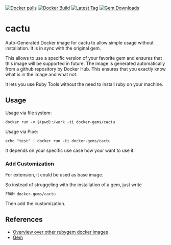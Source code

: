 [![Docker pulls](https://img.shields.io/docker/pulls/rubygem/cactu.svg)](https://hub.docker.com/r/rubygem/cactu/)
[![Docker Build](https://img.shields.io/docker/automated/rubygem/cactu.svg)](https://hub.docker.com/r/rubygem/cactu/)
[![Latest Tag](https://img.shields.io/github/tag/docker-rubygem/cactu.svg)](https://hub.docker.com/r/rubygem/cactu/)
[![Gem Downloads](https://img.shields.io/gem/dt/cactu.svg)](https://rubygems.org/gems/cactu/)
# cactu

Auto-Generated Docker image for cactu to allow simple usage without installation.
It is in sync with the original gem.

This allows to use a specific version of your favorite gem and ensures that this image will be supported in future.
The image is generated automatically from a github repository by Docker Hub.
This ensures that you exactly know what is in the image and what not.

It lets you use Ruby Tools without the need to install ruby on your machine.

## Usage

Usage via file system:

`docker run -v $(pwd):/work -ti docker-gems/cactu`

Usage via Pipe:

`echo "test" | docker run -ti docker-gems/cactu`

It depends on your specific use case how your want to use it.

### Add Customization

For extension, it could be used as base image.

So instead of struggeling with the installation of a gem, just write

`FROM docker-gems/cactu`

Then add the customization.

## References

 - [Overview over other rubygem docker images](https://github.com/thinkbot/docker-rubygem)
 - [Gem](https://rubygems.org/gems/cactu/)
